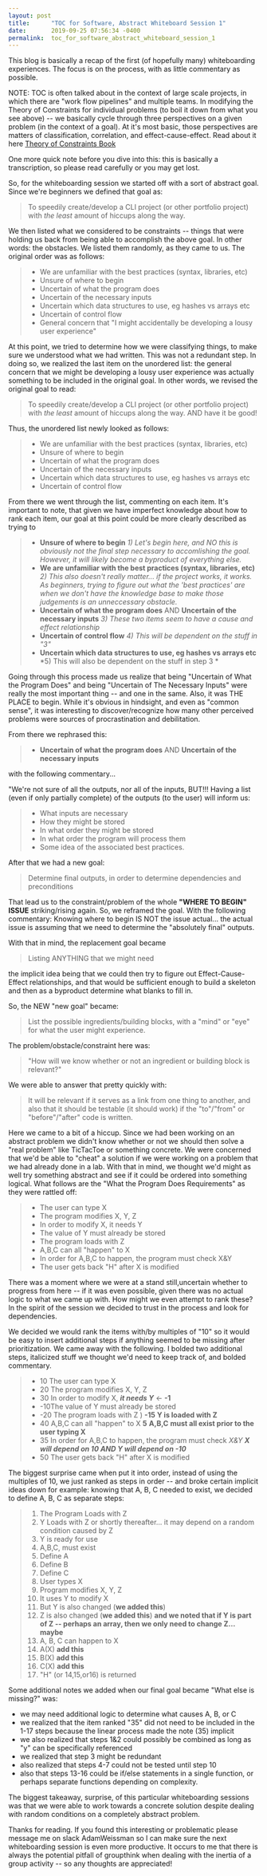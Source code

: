 ```yaml
---
layout: post
title:      "TOC for Software, Abstract Whiteboard Session 1"
date:       2019-09-25 07:56:34 -0400
permalink:  toc_for_software_abstract_whiteboard_session_1
---
```



This blog is basically a recap of the first (of hopefully many) whiteboarding experiences.  The focus is on the process, with as little commentary as possible.

NOTE: TOC is often talked about in the context of large scale projects, in which there are "work flow pipelines" and multiple teams.  In modifying the Theory of Constraints for individual problems (to boil it down from what you see above) -- we basically cycle through three perspectives on a given problem (in the context of a goal).  At it's most basic, those perspectives are matters of classification, correlation, and effect-cause-effect.  Read about it here [Theory of Constraints Book](https://www.amazon.com/dp/B0029IEYHQ/ref=cm_sw_em_r_mt_dp_U_Y-ZIDbRMW67DE)

One more quick note before you dive into this: this is basically a transcription, so please read carefully or you may get lost.

So, for the whiteboarding session we started off with a sort of abstract goal.  Since we're beginners we defined that goal as:  

> To speedily create/develop a CLI project (or other portfolio project) with *the least* amount of hiccups along the way.

We then listed what we considered to be constraints -- things that were holding us back from being able to accomplish the above goal.  In other words: the obstacles.  We listed them randomly, as they came to us.  The original order was as follows:

> * We are unfamiliar with the best practices (syntax, libraries, etc)
> * Unsure of where to begin
> * Uncertain of what the program does
> * Uncertain of the necessary inputs
> * Uncertain which data structures to use, eg hashes vs arrays etc
> * Uncertain of control flow
> * General concern that "I might accidentally be developing a lousy user experience"
> 

At this point, we tried to determine how we were classifying things, to make sure we understood what we had written.  This was not a redundant step.  In doing so, we realized the last item on the unordered list: the general concern that we might be developing a lousy user experience was actually something to be included in the original goal.  In other words, we revised the original goal to read:

> To speedily create/develop a CLI project (or other portfolio project) with *the least* amount of hiccups along the way.  AND have it be good!

Thus, the unordered list newly looked as follows:

> * We are unfamiliar with the best practices (syntax, libraries, etc)
> * Unsure of where to begin
> * Uncertain of what the program does
> * Uncertain of the necessary inputs
> * Uncertain which data structures to use, eg hashes vs arrays etc
> * Uncertain of control flow
> 

From there we went through the list, commenting on each item.  It's important to note, that given we have imperfect knowledge about how to rank each item, our goal at this point could be more clearly described as trying to 

> *  **Unsure of where to begin** *1) Let's begin here, and NO this is obviously not the final step necessary to accomlishing the goal.  However, it will likely become a byproduct of everything else.*
> * **We are unfamiliar with the best practices (syntax, libraries, etc)** *2) This also doesn't really matter... if the project works, it works.  As beginners, trying to figure out what the 'best practices' are when we don't have the knowledge base to make those judgements is an unneccessary obstacle.*
> * **Uncertain of what the program does** AND **Uncertain of the necessary inputs** *3) These two items seem to have a cause and effect relationship*
> * **Uncertain of control flow** *4) This will be dependent on the stuff in "3"*
> * **Uncertain which data structures to use, eg hashes vs arrays etc** *5) This will also be dependent on the stuff in step 3 *
>

Going through this process made us realize that being "Uncertain of What the Program Does" and being "Uncertain of The Necessary Inputs" were really the most important thing -- and one in the same.  Also, it was THE PLACE to begin.  While it's obvious in hindsight, and even as "common sense", it was interesting to discover/recognize how many other perceived problems were sources of procrastination and debilitation.

From there we rephrased this:

> * **Uncertain of what the program does** AND **Uncertain of the necessary inputs**
>

with the following commentary...

"We're not sure of all the outputs, nor all of the inputs, BUT!!!  Having a list (even if only partially complete) of the outputs (to the user) will inform us:

> * What inputs are necessary 
> * How they might be stored 
> * In what order they might be stored 
> * In what order the program will process them
> * Some idea of the associated best practices.
>

After that we had a new goal:

> Determine final outputs, in order to determine dependencies and preconditions
> 

That lead us to the constraint/problem of the whole **"WHERE TO BEGIN" ISSUE** striking/rising again.  So, we reframed the goal.  With the following commentary:  Knowing where to begin IS NOT the issue actual... the actual issue is assuming that we need to determine the "absolutely final" outputs.

With that in mind, the replacement goal became

> Listing ANYTHING that we might need
> 

the implicit idea being that we could then try to figure out Effect-Cause-Effect relationships, and that would be sufficient enough to build a skeleton and then as a byproduct determine what blanks to fill in.

So, the NEW "new goal" became:

> List the possible ingredients/building blocks, with a "mind" or "eye" for what the user might experience.
> 

The problem/obstacle/constraint here was:

> "How will we know whether or not an ingredient or building block is relevant?"
> 

We were able to answer that pretty quickly with:

> It will be relevant if it serves as a link from one thing to another, and also that it should be testable (it should work) if the "to"/"from" or "before"/"after" code is written.
> 

Here we came to a bit of a hiccup.  Since we had been working on an abstract problem we didn't know whether or not we should then solve a "real problem" like TicTacToe or something concrete.  We were concerned that we'd be able to "cheat" a solution if we were working on a problem that we had already done in a lab.  With that in mind, we thought we'd might as well try something abstract and see if it could be ordered into something logical.  What follows are the "What the Program Does Requirements" as they were rattled off:

> * The user can type X
> * The program modifies X, Y, Z
> * In order to modify X, it needs Y
> * The value of Y must already be stored
> * The program loads with Z
> * A,B,C can all "happen" to X
> * In order for A,B,C to happen, the program must check X&Y
> * The user gets back "H" after X is modified
> 

There was a moment where we were at a stand still,uncertain whether to progress from here -- if it was even possible, given there was no actual logic to what we came up with.  How might we even attempt to rank these?  In the spirit of the session we decided to trust in the process and look for dependencies. 

We decided we would rank the items with/by multiples of "10" so it would be easy to insert additional steps if anything seemed to be missing after prioritization.  We came away with the following.  I bolded two additional steps, italicized stuff we thought we'd need to keep track of, and bolded commentary.

> * 10 The user can type X
> * 20 The program modifies X, Y, Z
> * 30 In order to modify X, ***it needs Y***  <- **-1**
> * -10The value of Y must already be stored
> * -20 The program loads with Z ) **-15** **Y is loaded with Z**
> * 40 A,B,C can all "happen" to X **5** **A,B,C** **must all exist prior to the user typing X**
> * 35 In order for A,B,C to happen, the program must check *X&Y  **X will depend on 10 AND Y will depend on -10***
> * 50 The user gets back "H" after X is modified
> 

The biggest surprise came when put it into order, instead of using the multiples of 10, we just ranked as steps in order -- and broke certain implicit ideas down for example: knowing that A, B, C needed to exist, we decided to define A, B, C as separate steps:

> 1. The Program Loads with Z
> 2. Y Loads with Z or shortly thereafter... it may depend on a random condition caused by Z
> 3. Y is ready for use
> 4. A,B,C, must exist
> 5. Define A
> 6. Define B
> 7. Define C 
> 8. User types X
> 9. Program modifies X, Y, Z
> 10. It uses Y to modify X
>  11. But Y is also changed (**we added this**)
>  12. Z is also changed (**we added this**) **and we noted that if Y is part of Z -- perhaps an array, then we only need to change Z... maybe**
>  13. A, B, C can happen to X
>  14. A(X) **add this**
>  15. B(X) **add this**
>  16. C(X) **add this**
>  17. "H" (or 14,15,or16)  is returned
>  

Some additional notes we added when our final goal became "What else is missing?" was:

* we may need additional logic to determine what causes A, B, or C
* we realized that the item ranked "35" did not need to be included in the 1-17 steps because the linear process made the note (35) implicit
* we also realized that steps 1&2 could possibly be combined as long as "y" can be specifically referenced
* we realized that step 3 might be redundant
* also realized that steps 4-7 could not be tested until step 10
* also that steps 13-16 could be if/else statements in a single function, or perhaps separate functions depending on complexity.

The biggest takeaway, surprise, of this particular whiteboarding sessions was that we were able to work towards a concrete solution despite dealing with random conditions on a completely abstract problem.

Thanks for reading.  If you found this interesting or problematic please message me on slack AdamWeissman so I can make sure the next whiteboarding session is even more productive.  It occurs to me that there is always the potential pitfall of groupthink when dealing with the inertia of a group activity -- so any thoughts are appreciated! 

